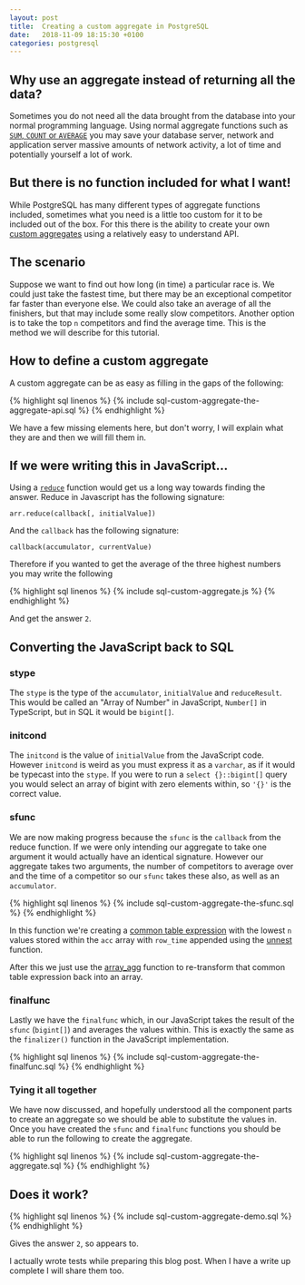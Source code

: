 ```yaml
---
layout: post
title:  Creating a custom aggregate in PostgreSQL
date:   2018-11-09 18:15:30 +0100
categories: postgresql
---
```


## Why use an aggregate instead of returning all the data?

Sometimes you do not need all the data brought from the database into your normal programming language. Using normal aggregate functions such as [`SUM`, `COUNT` or `AVERAGE`](https://www.postgresql.org/docs/8.2/functions-aggregate.html) you may save your database server, network and application server massive amounts of network activity, a lot of time and potentially yourself a lot of work.

## But there is no function included for what I want!

While PostgreSQL has many different types of aggregate functions included, sometimes what you need is a little too custom for it to be included out of the box. For this there is the ability to create your own [custom aggregates](https://www.postgresql.org/docs/9.1/sql-createaggregate.html) using a relatively easy to understand API.

## The scenario

Suppose we want to find out how long (in time) a particular race is. We could just take the fastest time, but there may be an exceptional competitor far faster than everyone else. We could also take an average of all the finishers, but that may include some really slow competitors. Another option is to take the top `n` competitors and find the average time. This is the method we will describe for this tutorial.

## How to define a custom aggregate

A custom aggregate can be as easy as filling in the gaps of the following:

{% highlight sql linenos %}
{% include sql-custom-aggregate-the-aggregate-api.sql %}
{% endhighlight %}

We have a few missing elements here, but don't worry, I will explain what they
are and then we will fill them in.

## If we were writing this in JavaScript...

Using a [`reduce`](https://developer.mozilla.org/en-US/docs/Web/JavaScript/Reference/Global_Objects/Array/Reduce) function would get us a long way towards finding the answer. Reduce in Javascript has the following signature:

```
arr.reduce(callback[, initialValue])
```

And the `callback` has the following signature:

```
callback(accumulator, currentValue)
```

Therefore if you wanted to get the average of the three highest numbers you may write the following

{% highlight sql linenos %}
{% include sql-custom-aggregate.js %}
{% endhighlight %}

And get the answer `2`.

## Converting the JavaScript back to SQL

### stype

The `stype` is the type of the `accumulator`, `initialValue` and `reduceResult`.  This would be called an "Array of Number" in JavaScript, `Number[]` in TypeScript, but in SQL it would be `bigint[]`.

### initcond

The `initcond` is the value of `initialValue` from the JavaScript code. However `initcond` is weird as you must express it as a `varchar`, as if it would be typecast into the `stype`. If you were to run a `select {}::bigint[]` query you would select an array of bigint with zero elements within, so `'{}'` is the correct value.

### sfunc

We are now making progress because the `sfunc` is the `callback` from the reduce function. If we were only intending our aggregate to take one argument it would actually have an identical signature. However our aggregate takes two arguments, the number of competitors to average over and the time of a competitor so our `sfunc` takes these also, as well as an `accumulator`.

{% highlight sql linenos %}
{% include sql-custom-aggregate-the-sfunc.sql %}
{% endhighlight %}

In this function we're creating a [common table expression](https://www.postgresql.org/docs/9.1/queries-with.html) with the lowest `n` values stored within the `acc` array with `row_time` appended using the [unnest](https://www.postgresql.org/docs/9.2/functions-array.html) function.

After this we just use the [array_agg](https://www.postgresql.org/docs/9.2/functions-aggregate.html) function to re-transform that common table expression back into an array.

### finalfunc

Lastly we have the `finalfunc` which, in our JavaScript takes the result of the `sfunc` (`bigint[]`) and averages the values within. This is exactly the same as the `finalizer()` function in the JavaScript implementation.

{% highlight sql linenos %}
{% include sql-custom-aggregate-the-finalfunc.sql %}
{% endhighlight %}

### Tying it all together

We have now discussed, and hopefully understood all the component parts to create an aggregate so we should be able to substitute the values in. Once you have created the `sfunc` and `finalfunc` functions you should be able to run the following to create the aggregate.

{% highlight sql linenos %}
{% include sql-custom-aggregate-the-aggregate.sql %}
{% endhighlight %}

## Does it work?

{% highlight sql linenos %}
{% include sql-custom-aggregate-demo.sql %}
{% endhighlight %}

Gives the answer `2`, so appears to.

I actually wrote tests while preparing this blog post. When I have a write up complete I will share them too.

<style> {% include code-highlight-linenos.css %} </style>

